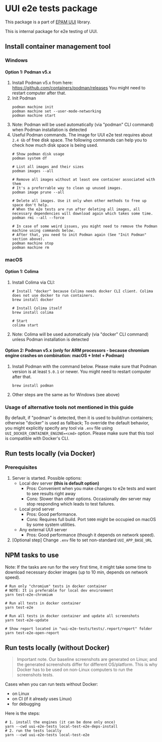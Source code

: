 # UUI e2e tests package

This package is a part of [EPAM UUI](https://github.com/epam/UUI) library.

This is internal package for e2e testing of UUI.


## Install container management tool
### Windows
#### Option 1: Podman v5.x
1. Install Podman v5.x from here: https://github.com/containers/podman/releases 
You might need to restart computer after that.
2. Init Podman
    ```shell
    podman machine init
    podman machine set --user-mode-networking
    podman machine start
    ```
3. Note: Podman will be used automatically (via "podman" CLI command) when Podman installation is detected
4. Useful Podman commands. The image for UUI e2e test requires about ```2.4 Gb``` of free disk space. The following commands can help you to check how much disk space is being used.
    ```shell
    # Show podman disk usage
    podman system df
    
    # List all images and their sizes
    podman images --all
    
    # Remove all images without at least one container associated with them
    # It's a preferrable way to clean up unused images.
    podman image prune --all
    
    # Delete all images. Use it only when other methods to free up space don't help.
    # When the e2e tests are run after deleting all images, all necessary dependencies will download again which takes some time.
    podman rmi --all --force
   
    # In case of some weird issues, you might need to remove the Podman machine using commands below. 
    # After that, you need to init Podman again (See "Init Podman" section above).
    podman machine stop
    podman machine rm
    ```

### macOS
#### Option 1: Colima
1. Install Colima via CLI:
    ```shell 
    # Install "docker" because Colima needs docker CLI client. Colima does not use docker to run containers.
    brew install docker
    
    # Install Colima itself
    brew install colima
    
    # Start
    colima start
    ```
2. Note: Colima will be used automatically (via "docker" CLI command) unless Podman installation is detected

#### Option 2: Podman v5.x (only for ARM processors - because chromium engine crashes on combination: macOS + Intel + Podman)
1. Install Podman with the command below. Please make sure that Podman version is at least ```5.0.1``` or newer. You might need to restart computer after that.
    ```shell 
    brew install podman
    ```
2. Other steps are the same as for Windows (see above)

### Usage of alternative tools not mentioned in this guide
By default, if "podman" is detected, then it is used to build/run containers; otherwise "docker" is used as fallback;
To override the default behavior, you might explicitly specify any tool via ```.env``` file using ```UUI_DOCKER_CONTAINER_ENGINE=<cmd>``` option.
Please make sure that this tool is compatible with Docker's CLI.

## Run tests locally (via Docker)
### Prerequisites
1. Server is started. Possible options:
   * Local dev server **(this is default option)**
     * Pros: Convenient when you make changes to e2e tests and want to see results right away
     * Cons: Slower than other options. Occasionally dev server may stop responding which leads to test failures.
   * Local prod server
     * Pros: Good performance.
     * Cons: Requires full build. Port ```5000``` might be occupied on macOS by some system utilities.
   * Any external UUI server
     * Pros: Good performance (though it depends on network speed).
2. [Optional step] Change ```.env``` file to set non-standard ```UUI_APP_BASE_URL```

## NPM tasks to use
Note: If the tasks are run for the very first time, it might take some time to download necessary docker images (up to 10 min, depends on network speed).
```shell
# Run only "chromium" tests in docker container
# NOTE: It is preferable for local dev environment
yarn test-e2e-chromium

# Run all tests in docker container
yarn test-e2e

# Run all tests in docker container and update all screenshots
yarn test-e2e-update

# Show report located in "uui-e2e-tests/tests/.report/report" folder
yarn test-e2e-open-report
```

## Run tests locally (without Docker)
> Important note. Our baseline screenshots are generated on Linux; and the generated screenshots differ for different OS/platform. This is why Docker has to be used on non-Linux computers to run the screenshots tests. 

Cases when you can run tests without Docker:
- on Linux
- on CI (if it already uses Linux)
- for debugging

Here is the steps:
```shell
# 1. install the engines (it can be done only once)
yarn --cwd uui-e2e-tests local-test-e2e-deps-install
# 2. run the tests locally
yarn --cwd uui-e2e-tests local-test-e2e
```
